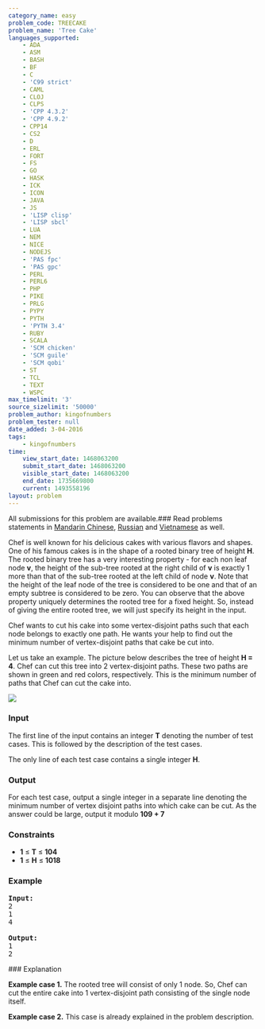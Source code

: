 ```yaml
---
category_name: easy
problem_code: TREECAKE
problem_name: 'Tree Cake'
languages_supported:
    - ADA
    - ASM
    - BASH
    - BF
    - C
    - 'C99 strict'
    - CAML
    - CLOJ
    - CLPS
    - 'CPP 4.3.2'
    - 'CPP 4.9.2'
    - CPP14
    - CS2
    - D
    - ERL
    - FORT
    - FS
    - GO
    - HASK
    - ICK
    - ICON
    - JAVA
    - JS
    - 'LISP clisp'
    - 'LISP sbcl'
    - LUA
    - NEM
    - NICE
    - NODEJS
    - 'PAS fpc'
    - 'PAS gpc'
    - PERL
    - PERL6
    - PHP
    - PIKE
    - PRLG
    - PYPY
    - PYTH
    - 'PYTH 3.4'
    - RUBY
    - SCALA
    - 'SCM chicken'
    - 'SCM guile'
    - 'SCM qobi'
    - ST
    - TCL
    - TEXT
    - WSPC
max_timelimit: '3'
source_sizelimit: '50000'
problem_author: kingofnumbers
problem_tester: null
date_added: 3-04-2016
tags:
    - kingofnumbers
time:
    view_start_date: 1468063200
    submit_start_date: 1468063200
    visible_start_date: 1468063200
    end_date: 1735669800
    current: 1493558196
layout: problem
---
```

All submissions for this problem are available.###  Read problems statements in [Mandarin Chinese](http://www.codechef.com/download/translated/SNCKFL16/mandarin/TREECAKE.pdf), [Russian](http://www.codechef.com/download/translated/SNCKFL16/russian/TREECAKE.pdf) and [Vietnamese](http://www.codechef.com/download/translated/SNCKFL16/vietnamese/TREECAKE.pdf) as well.

Chef is well known for his delicious cakes with various flavors and shapes. One of his famous cakes is in the shape of a rooted binary tree of height **H**. The rooted binary tree has a very interesting property - for each non leaf node **v**, the height of the sub-tree rooted at the right child of **v** is exactly 1 more than that of the sub-tree rooted at the left child of node **v**. Note that the height of the leaf node of the tree is considered to be one and that of an empty subtree is considered to be zero. You can observe that the above property uniquely determines the rooted tree for a fixed height. So, instead of giving the entire rooted tree, we will just specify its height in the input.

Chef wants to cut his cake into some vertex-disjoint paths such that each node belongs to exactly one path. He wants your help to find out the minimum number of vertex-disjoint paths that cake be cut into.

Let us take an example. The picture below describes the tree of height **H = 4**. Chef can cut this tree into 2 vertex-disjoint paths. These two paths are shown in green and red colors, respectively. This is the minimum number of paths that Chef can cut the cake into.

![](https://s3.amazonaws.com/codechef_shared/download/upload/SNCKFL16/1.png)

### Input

The first line of the input contains an integer **T** denoting the number of test cases. This is followed by the description of the test cases.

The only line of each test case contains a single integer **H**.

### Output

For each test case, output a single integer in a separate line denoting the minimum number of vertex disjoint paths into which cake can be cut. As the answer could be large, output it modulo **109 + 7**

### Constraints

- **1** ≤ **T** ≤ **104**
- **1** ≤ **H** ≤ **1018**

### Example

<pre><b>Input:</b>
<tt>2
1
4</tt>

<b>Output:</b>
<tt>1
2</tt>
</pre>### Explanation

**Example case 1.** The rooted tree will consist of only 1 node. So, Chef can cut the entire cake into 1 vertex-disjoint path consisting of the single node itself.

**Example case 2.** This case is already explained in the problem description.
